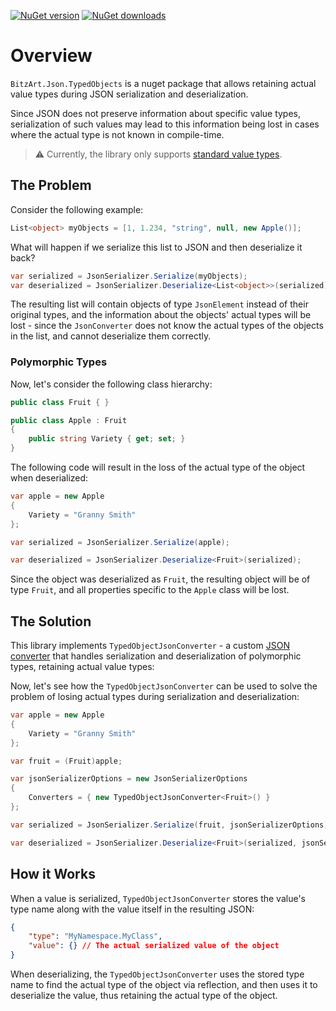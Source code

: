 [![NuGet version](https://img.shields.io/nuget/v/BitzArt.Json.TypedObjects.svg)](https://www.nuget.org/packages/BitzArt.Json.TypedObjects/)
[![NuGet downloads](https://img.shields.io/nuget/dt/BitzArt.Json.TypedObjects.svg)](https://www.nuget.org/packages/BitzArt.Json.TypedObjects/)

# Overview

`BitzArt.Json.TypedObjects` is a nuget package that allows retaining actual value types during JSON serialization and deserialization.

Since JSON does not preserve information about specific value types, serialization of such values may lead to this 
information being lost in cases where the actual type is not known in compile-time.

> ⚠️
> Currently, the library only supports [standard value types](https://learn.microsoft.com/en-us/dotnet/csharp/language-reference/language-specification/types).

## The Problem

Consider the following example:

```csharp
List<object> myObjects = [1, 1.234, "string", null, new Apple()];
```

What will happen if we serialize this list to JSON and then deserialize it back?

```csharp
var serialized = JsonSerializer.Serialize(myObjects);
var deserialized = JsonSerializer.Deserialize<List<object>>(serialized);
```

The resulting list will contain objects of type `JsonElement` instead of their original types, and the information about the objects' actual types will be lost - since the `JsonConverter` does not know the actual types of the objects in the list, and cannot deserialize them correctly.

### Polymorphic Types

Now, let's consider the following class hierarchy:

```csharp
public class Fruit { }

public class Apple : Fruit
{
    public string Variety { get; set; }
}
```

The following code will result in the loss of the actual type of the object when deserialized:

```csharp
var apple = new Apple
{
    Variety = "Granny Smith"
};

var serialized = JsonSerializer.Serialize(apple);

var deserialized = JsonSerializer.Deserialize<Fruit>(serialized);
```

Since the object was deserialized as `Fruit`, the resulting object will be of type `Fruit`, and all properties specific to the `Apple` class will be lost.

## The Solution

This library implements `TypedObjectJsonConverter` - a custom [JSON converter](https://learn.microsoft.com/en-us/dotnet/standard/serialization/system-text-json/converters-how-to) 
that handles serialization and deserialization of polymorphic types, retaining actual value types:

Now, let's see how the `TypedObjectJsonConverter` can be used to solve the problem of losing actual types during serialization and deserialization:

```csharp
var apple = new Apple
{
    Variety = "Granny Smith"
};

var fruit = (Fruit)apple; 

var jsonSerializerOptions = new JsonSerializerOptions
{
    Converters = { new TypedObjectJsonConverter<Fruit>() }
};

var serialized = JsonSerializer.Serialize(fruit, jsonSerializerOptions);

var deserialized = JsonSerializer.Deserialize<Fruit>(serialized, jsonSerializerOptions);
```

## How it Works

When a value is serialized, `TypedObjectJsonConverter` stores the value's type name along with the value itself in the resulting JSON:

```json
{
    "type": "MyNamespace.MyClass",
    "value": {} // The actual serialized value of the object
}
```

When deserializing, the `TypedObjectJsonConverter` uses the stored type name to find the actual type of the object via reflection, and then uses it to deserialize the value, thus retaining the actual type of the object.
